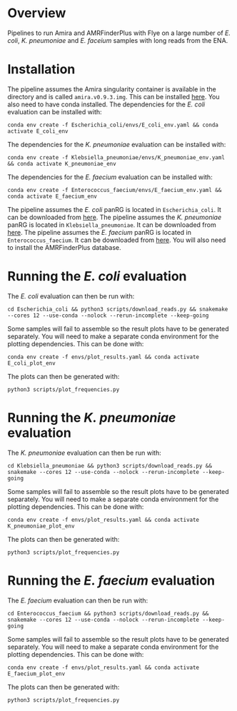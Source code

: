 
# Overview

Pipelines to run Amira and AMRFinderPlus with Flye on a large number of *E. coli*, *K. pneumoniae* and *E. faceium* samples with long reads from the ENA.

# Installation

The pipeline assumes the Amira singularity container is available in the directory and is called `amira.v0.9.3.img`. This can be installed [here](https://github.com/Danderson123/amira). You also need to have conda installed.
The dependencies for the *E. coli* evaluation can be installed with:
```{bash}
conda env create -f Escherichia_coli/envs/E_coli_env.yaml && conda activate E_coli_env
```
The dependencies for the *K. pneumoniae* evaluation can be installed with:

```{bash}
conda env create -f Klebsiella_pneumoniae/envs/K_pneumoniae_env.yaml && conda activate K_pneumoniae_env
```
The dependencies for the *E. faecium* evaluation can be installed with:

```{bash}
conda env create -f Enterococcus_faecium/envs/E_faecium_env.yaml && conda activate E_faecium_env
```
The pipeline assumes the *E. coli* panRG is located in `Escherichia_coli`. It can be downloaded from [here](https://figshare.com/ndownloader/files/54318899).
The pipeline assumes the *K. pneumoniae* panRG is located in `Klebsiella_pneumoniae`. It can be downloaded from [here](https://figshare.com/ndownloader/files/53398349).
The pipeline assumes the *E. faecium* panRG is located in `Enterococcus_faecium`. It can be downloaded from [here](https://figshare.com/ndownloader/files/53395052).
You will also need to install the AMRFinderPlus database.

# Running the *E. coli* evaluation

The *E. coli* evaluation can then be run with:
```{bash}
cd Escherichia_coli && python3 scripts/download_reads.py && snakemake --cores 12 --use-conda --nolock --rerun-incomplete --keep-going
```
Some samples will fail to assemble so the result plots have to be generated separately. You will need to make a separate conda environment for the plotting dependencies. This can be done with:
```{bash}
conda env create -f envs/plot_results.yaml && conda activate E_coli_plot_env
```
The plots can then be generated with:
```{bash}
python3 scripts/plot_frequencies.py
```
# Running the *K. pneumoniae* evaluation

The *K. pneumoniae* evaluation can then be run with:
```{bash}
cd Klebsiella_pneumoniae && python3 scripts/download_reads.py && snakemake --cores 12 --use-conda --nolock --rerun-incomplete --keep-going
```
Some samples will fail to assemble so the result plots have to be generated separately. You will need to make a separate conda environment for the plotting dependencies. This can be done with:
```{bash}
conda env create -f envs/plot_results.yaml && conda activate K_pneumoniae_plot_env
```
The plots can then be generated with:
```{bash}
python3 scripts/plot_frequencies.py
```

# Running the *E. faecium* evaluation

The *E. faecium* evaluation can then be run with:
```{bash}
cd Enterococcus_faecium && python3 scripts/download_reads.py && snakemake --cores 12 --use-conda --nolock --rerun-incomplete --keep-going
```
Some samples will fail to assemble so the result plots have to be generated separately. You will need to make a separate conda environment for the plotting dependencies. This can be done with:
```{bash}
conda env create -f envs/plot_results.yaml && conda activate E_faecium_plot_env
```
The plots can then be generated with:
```{bash}
python3 scripts/plot_frequencies.py
```